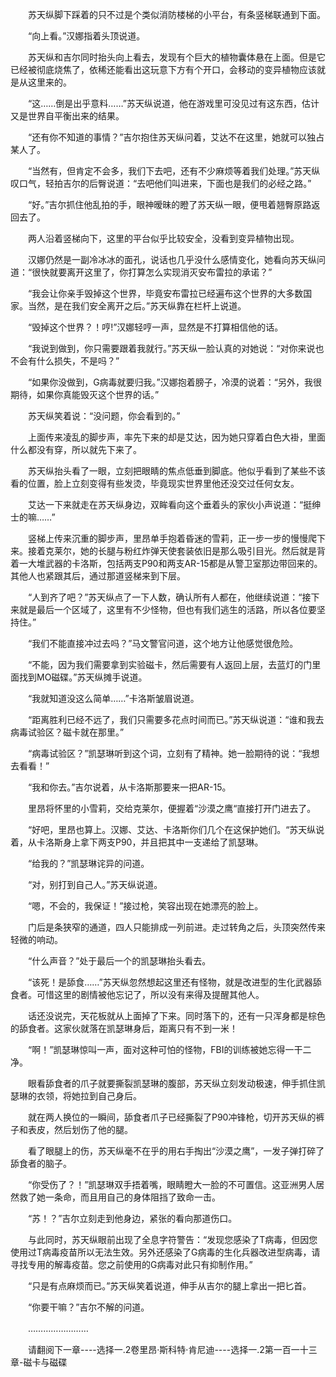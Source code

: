<div class="read-content j_readContent" id="">
                <p>　　苏天纵脚下踩着的只不过是个类似消防楼梯的小平台，有条竖梯联通到下面。<p>　　“向上看。”汉娜指着头顶说道。<p>　　苏天纵和吉尔同时抬头向上看去，发现有个巨大的植物囊体悬在上面。但是它已经被彻底烧焦了，依稀还能看出这玩意下方有个开口，会移动的变异植物应该就是从这里来的。<p>　　“这……倒是出乎意料……”苏天纵说道，他在游戏里可没见过有这东西，估计又是世界自平衡出来的结果。<p>　　“还有你不知道的事情？”吉尔抱住苏天纵问着，艾达不在这里，她就可以独占某人了。<p>　　“当然有，但肯定不会多，我们下去吧，还有不少麻烦等着我们处理。”苏天纵叹口气，轻拍吉尔的后臀说道：“去吧他们叫进来，下面也是我们的必经之路。”<p>　　“好。”吉尔抓住他乱拍的手，眼神暧昧的瞪了苏天纵一眼，便甩着翘臀原路返回去了。<p>　　两人沿着竖梯向下，这里的平台似乎比较安全，没看到变异植物出现。<p>　　汉娜仍然是一副冷冰冰的面孔，说话也几乎没什么感情变化，她看向苏天纵问道：“很快就要离开这里了，你打算怎么实现消灭安布雷拉的承诺？”<p>　　“我会让你亲手毁掉这个世界，毕竟安布雷拉已经遍布这个世界的大多数国家。当然，是在我们安全离开之后。”苏天纵靠在栏杆上说道。<p>　　“毁掉这个世界？！哼!”汉娜轻哼一声，显然是不打算相信他的话。<p>　　“我说到做到，你只需要跟着我就行。”苏天纵一脸认真的对她说：“对你来说也不会有什么损失，不是吗？”<p>　　“如果你没做到，G病毒就要归我。”汉娜抱着膀子，冷漠的说着：“另外，我很期待，如果你真能毁灭这个世界的话。”<p>　　苏天纵笑着说：“没问题，你会看到的。”<p>　　上面传来凌乱的脚步声，率先下来的却是艾达，因为她只穿着白色大褂，里面什么都没有穿，所以就先下来了。<p>　　苏天纵抬头看了一眼，立刻把眼睛的焦点低垂到脚底。他似乎看到了某些不该看的位置，脸上立刻变得有些发烫，毕竟现实世界里他还没交过任何女友。<p>　　艾达一下来就走在苏天纵身边，双眸看向这个垂着头的家伙小声说道：“挺绅士的嘛……”<p>　　竖梯上传来沉重的脚步声，里昂单手抱着昏迷的雪莉，正一步一步的慢慢爬下来。接着克莱尔，她的长腿与粉红炸弹天使套装依旧是那么吸引目光。然后就是背着一大堆武器的卡洛斯，包括两支P90和两支AR-15都是从警卫室那边带回来的。其他人也紧跟其后，通过那道竖梯来到下层。<p>　　“人到齐了吧？”苏天纵点了一下人数，确认所有人都在，他继续说道：“接下来就是最后一个区域了，这里有不少怪物，但也有我们逃生的活路，所以各位要坚持住。”<p>　　“我们不能直接冲过去吗？”马文警官问道，这个地方让他感觉很危险。<p>　　“不能，因为我们需要拿到实验磁卡，然后需要有人返回上层，去蓝灯的门里面找到MO磁碟。”苏天纵摊手说道。<p>　　“我就知道没这么简单……”卡洛斯皱眉说道。<p>　　“距离胜利已经不远了，我们只需要多花点时间而已。”苏天纵说道：“谁和我去病毒试验区？磁卡就在那里。”<p>　　“病毒试验区？”凯瑟琳听到这个词，立刻有了精神。她一脸期待的说：“我想去看看！”<p>　　“我和你去。”吉尔说着，从卡洛斯那要来一把AR-15。<p>　　里昂将怀里的小雪莉，交给克莱尔，便握着“沙漠之鹰“直接打开门进去了。<p>　　“好吧，里昂也算上。汉娜、艾达、卡洛斯你们几个在这保护她们。“苏天纵说着，从卡洛斯身上拿下两支P90，并且把其中一支递给了凯瑟琳。<p>　　“给我的？”凯瑟琳诧异的问道。<p>　　“对，别打到自己人。”苏天纵说道。<p>　　“嗯，不会的，我保证！”接过枪，笑容出现在她漂亮的脸上。<p>　　门后是条狭窄的通道，四人只能排成一列前进。走过转角之后，头顶突然传来轻微的响动。<p>　　“什么声音？”处于最后一个的凯瑟琳抬头看去。<p>　　“该死！是舔食……”苏天纵忽然想起这里还有怪物，就是改进型的生化武器舔食者。可惜这里的剧情被他忘记了，所以没有来得及提醒其他人。<p>　　话还没说完，天花板就从上面掉了下来。同时落下的，还有一只浑身都是棕色的舔食者。这家伙就落在凯瑟琳身后，距离只有不到一米！<p>　　“啊！”凯瑟琳惊叫一声，面对这种可怕的怪物，FBI的训练被她忘得一干二净。<p>　　眼看舔食者的爪子就要撕裂凯瑟琳的腹部，苏天纵立刻发动极速，伸手抓住凯瑟琳的衣领，将她拉到自己身后。<p>　　就在两人换位的一瞬间，舔食者爪子已经撕裂了P90冲锋枪，切开苏天纵的裤子和表皮，然后划伤了他的腿。<p>　　看了眼腿上的伤，苏天纵毫不在乎的用右手掏出“沙漠之鹰”，一发子弹打碎了舔食者的脑子。<p>　　“你受伤了？！”凯瑟琳双手捂着嘴，眼睛瞪大一脸的不可置信。这亚洲男人居然救了她一条命，而且用自己的身体阻挡了致命一击。<p>　　“苏！？”吉尔立刻走到他身边，紧张的看向那道伤口。<p>　　与此同时，苏天纵眼前出现了全息字符警告：“发现您感染了T病毒，但因您使用过T病毒疫苗所以无法生效。另外还感染了G病毒的生化兵器改进型病毒，请寻找专用的解毒疫苗。您之前使用的G病毒对此只有抑制作用。”<p>　　“只是有点麻烦而已。”苏天纵笑着说道，伸手从吉尔的腿上拿出一把匕首。<p>　　“你要干嘛？”吉尔不解的问道。<p>　　……………………<p>　　请翻阅下一章----选择一.2卷里昂·斯科特·肯尼迪----选择一.2第一百一十三章-磁卡与磁碟<p> 
            </div>